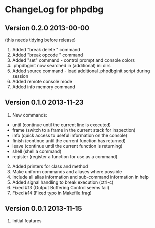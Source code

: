ChangeLog for phpdbg
====================

Version 0.2.0 2013-00-00
------------------------
(this needs tidying before release)

1. Added "break delete <id>" command
2. Added "break opcode <opcode>" command
3. Added "set" command - control prompt and console colors
4. .phpdbginit now searched in (additional) ini dirs
5. Added source command - load additional .phpdbginit script during session
6. Added remote console mode
7. Added info memory command

Version 0.1.0 2013-11-23
------------------------

1. New commands:
  - until    (continue until the current line is executed)
  - frame    (switch to a frame in the current stack for inspection)
  - info     (quick access to useful information on the console)
  - finish   (continue until the current function has returned)
  - leave    (continue until the current function is returning)
  - shell    (shell a command)
  - register (register a function for use as a command)
2. Added printers for class and method
3. Make uniform commands and aliases where possible
4. Include all alias information and sub-command information in help
5. Added signal handling to break execution (ctrl-c)
6. Fixed #13 (Output Buffering Control seems fail)
7. Fixed #14 (Fixed typo in Makefile.frag)


Version 0.0.1 2013-11-15
------------------------

1. Initial features
